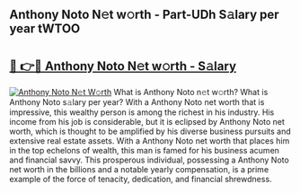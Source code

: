 ## Anthony Noto N𝚎t w𝚘rth - Part-UDh S𝚊lary per year tWTOO

# <h2><a href="http://gc1kdp.nevu.top/?p=Anthony+Noto">🔗 👉🔴 Anthony Noto N𝚎t w𝚘rth - S𝚊lary</a></h2>

[![Anthony Noto N𝚎t W𝚘rth](https://i.imgur.com/Oavwk0R.jpeg)](http://gc1kdp.nevu.top/?p=Anthony+Noto)
What is Anthony Noto n𝚎t w𝚘rth? What is Anthony Noto s𝚊lary per year?
With a Anthony Noto net worth that is impressive, this wealthy person is among the richest in his industry. His income from his job is considerable, but it is eclipsed by Anthony Noto net worth, which is thought to be amplified by his diverse business pursuits and extensive real estate assets. With a Anthony Noto net worth that places him in the top echelons of wealth, this man is famed for his business acumen and financial savvy. This prosperous individual, possessing a Anthony Noto net worth in the billions and a notable yearly compensation, is a prime example of the force of tenacity, dedication, and financial shrewdness.
